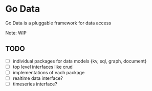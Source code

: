 # Go Data

Go Data is a pluggable framework for data access

Note: WIP

## TODO 

- [ ] individual packages for data models {kv, sql, graph, document}
- [ ] top level interfaces like crud
- [ ] implementations of each package
- [ ] realtime data interface?
- [ ] timeseries interface?

